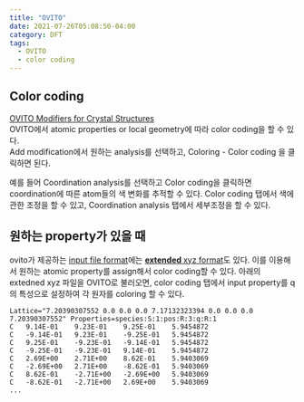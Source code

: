 ```yaml
---
title: "OVITO"
date: 2021-07-26T05:08:50-04:00
category: DFT
tags:
  - OVITO
  - color coding
---
```


## Color coding
[OVITO Modifiers for Crystal Structures](https://www.youtube.com/watch?v=gqpRtUEX9Gk)  
OVITO에서 atomic properties or local geometry에 따라 color coding을 할 수 있다.  
Add modification에서 원하는 analysis를 선택하고, Coloring - Color coding 을 클릭하면 된다.  

예를 들어 Coordination analysis를 선택하고 Color coding을 클릭하면 coordination에 따른 atom들의 색 변화를 추적할 수 있다. Color coding 탭에서 색에 관한 조정을 할 수 있고, Coordination analysis 탭에서 세부조정을 할 수 있다.  


## 원하는 property가 있을 때
ovito가 제공하는 [input file format](https://www.ovito.org/docs/current/reference/file_formats/file_formats_input.html)에는 [<b> extended </b> xyz format](https://web.archive.org/web/20190811094343/https://libatoms.github.io/QUIP/io.html#extendedxyz)도 있다. 이를 이용해서 원하는 atomic property를 assign해서 color coding할 수 있다. 아래의 extedned xyz 파일을 OVITO로 불러오면, color coding 탭에서 input property를 q의 특성으로 설정하여 각 원자를 coloring 할 수 있다.  

```64
Lattice="7.20390307552 0.0 0.0 0.0 7.17132323394 0.0 0.0 0.0 7.20390307552" Properties=species:S:1:pos:R:3:q:R:1
C	9.14E-01	9.23E-01	9.25E-01	5.9454872
C	-9.14E-01	9.23E-01	-9.25E-01	5.9454872
C	9.25E-01	-9.23E-01	-9.14E-01	5.9454872
C	-9.25E-01	-9.23E-01	9.14E-01	5.9454872
C	2.69E+00	2.71E+00	8.62E-01	5.9403069
C	-2.69E+00	2.71E+00	-8.62E-01	5.9403069
C	8.62E-01	-2.71E+00	-2.69E+00	5.9403069
C	-8.62E-01	-2.71E+00	2.69E+00	5.9403069
...
```
